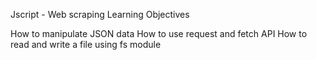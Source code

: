 Jscript - Web scraping Learning Objectives

How to manipulate JSON data How to use request and fetch API How to read and write a file using fs module
